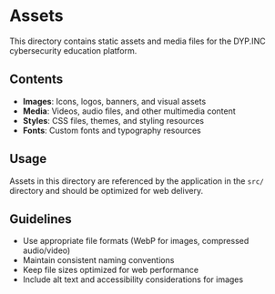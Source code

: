 # Assets

This directory contains static assets and media files for the DYP.INC cybersecurity education platform.

## Contents

- **Images**: Icons, logos, banners, and visual assets
- **Media**: Videos, audio files, and other multimedia content
- **Styles**: CSS files, themes, and styling resources
- **Fonts**: Custom fonts and typography resources

## Usage

Assets in this directory are referenced by the application in the `src/` directory and should be optimized for web delivery.

## Guidelines

- Use appropriate file formats (WebP for images, compressed audio/video)
- Maintain consistent naming conventions
- Keep file sizes optimized for web performance
- Include alt text and accessibility considerations for images
